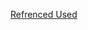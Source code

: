 <a href="https://scotch.io/tutorials/learning-react-getting-started-and-concepts" target="_blank">Refrenced Used</a>
